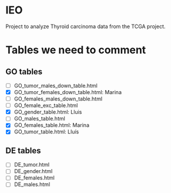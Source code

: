 # IEO
Project to analyze Thyroid carcinoma data from the TCGA project.

# Tables we need to comment
## GO tables
- [ ] GO_tumor_males_down_table.html
- [X] GO_tumor_females_down_table.html: Marina
- [ ] GO_females_males_down_table.html
- [ ] GO_female_exc_table.html
- [X] GO_gender_table.html: Lluis
- [ ] GO_males_table.html
- [X] GO_females_table.html: Marina
- [X] GO_tumor_table.html:  Lluís
## DE tables
- [ ] DE_tumor.html
- [ ] DE_gender.html
- [ ] DE_females.html
- [ ] DE_males.html